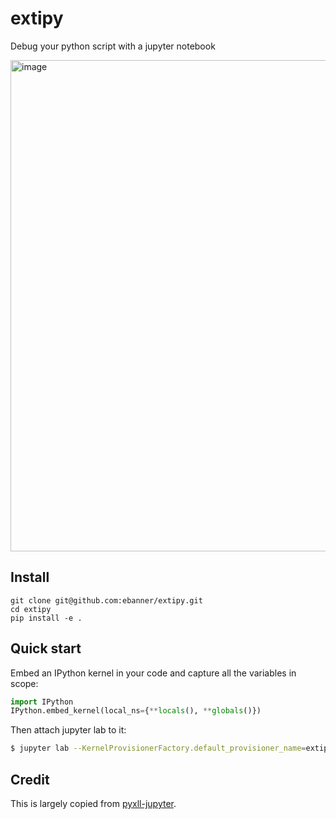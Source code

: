 # extipy

Debug your python script with a jupyter notebook

<img width="1430" height="786" alt="image" src="https://github.com/user-attachments/assets/deb47a9b-e4df-4861-bb88-3f5254367a2a" />

## Install

```
git clone git@github.com:ebanner/extipy.git
cd extipy
pip install -e .
```

## Quick start

Embed an IPython kernel in your code and capture all the variables in scope:

```python
import IPython
IPython.embed_kernel(local_ns={**locals(), **globals()})
```

Then attach jupyter lab to it:

```bash
$ jupyter lab --KernelProvisionerFactory.default_provisioner_name=extipy-provisioner
```

## Credit

This is largely copied from [pyxll-jupyter](https://github.com/pyxll/pyxll-jupyter).
